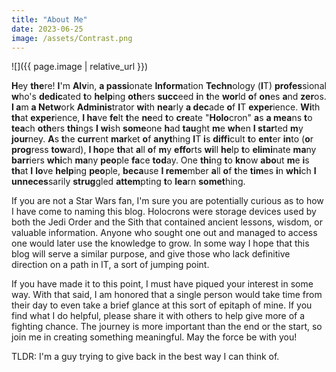 ```yaml
---
title: "About Me"
date: 2023-06-25
image: /assets/Contrast.png
---
```


![]({{ page.image | relative_url }})

**H**ey **the**re! **I**'m **Alv**in, **a passi**onate **Inform**ation **Techn**ology (**I**T) **profes**sional **w**ho's **dedic**ated **t**o **help**ing **oth**ers **succ**eed **i**n **t**he **wor**ld **o**f **on**es **a**nd **zer**os. **I a**m **a Netw**ork **Adminis**trator **wi**th **nea**rly **a dec**ade **o**f **I**T **exper**ience. **Wi**th **th**at **exper**ience, **I ha**ve **fe**lt **t**he **ne**ed **t**o **cre**ate "**Holo**cron" **a**s **a mea**ns **t**o **tea**ch **oth**ers **thi**ngs **I** **wi**sh **some**one **h**ad **tau**ght **m**e **wh**en **I star**ted **m**y **jour**ney. **A**s **t**he **curr**ent **mar**ket **o**f **anyt**hing **I**T **i**s **diffi**cult **t**o **ent**er **in**to (**o**r **prog**ress **tow**ard), **I ho**pe **th**at **a**ll **o**f **m**y **effo**rts **wi**ll **he**lp **t**o **elimi**nate **ma**ny **barr**iers **whi**ch **ma**ny **peo**ple **fa**ce **tod**ay. One **thi**ng **t**o **kn**ow **abo**ut **m**e **i**s **th**at **I** **lo**ve **help**ing **peo**ple, **beca**use **I reme**mber **a**ll **o**f **t**he **tim**es **i**n **whi**ch **I unneces**sarily **strug**gled **attem**pting **t**o **lea**rn **somet**hing.

If you are not a Star Wars fan, I'm sure you are potentially curious as to how I have come to naming this blog. Holocrons were storage devices used by both the Jedi Order and the Sith that contained ancient lessons, wisdom, or valuable information. Anyone who sought one out and managed to access one would later use the knowledge to grow. In some way I hope that this blog will serve a similar purpose, and give those who lack definitive direction on a path in IT, a sort of jumping point.

If you have made it to this point, I must have piqued your interest in some way. With that said, I am honored that a single person would take time from their day to even take a brief glance at this sort of epitaph of mine. If you find what I do helpful, please share it with others to help give more of a fighting chance. The journey is more important than the end or the start, so join me in creating something meaningful. May the force be with you!

TLDR: I'm a guy trying to give back in the best way I can think of.
